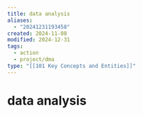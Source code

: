 ```yaml
---
title: data analysis
aliases:
  - "20241231193458"
created: 2024-11-08
modified: 2024-12-31
tags:
  - action
  - project/dma
type: "[[101 Key Concepts and Entities]]"
---
```

# data analysis

